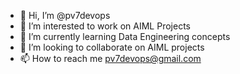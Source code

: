 - 👋 Hi, I’m @pv7devops
- 👀 I’m interested to work on AIML Projects
- 🌱 I’m currently learning Data Engineering concepts
- 💞️ I’m looking to collaborate on AIML projects
- 📫 How to reach me pv7devops@gmail.com

<!---
pv7devops/pv7devops is a ✨ special ✨ repository because its `README.md` (this file) appears on your GitHub profile.
You can click the Preview link to take a look at your changes.
--->
